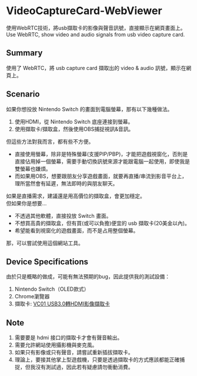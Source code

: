 # VideoCaptureCard-WebViewer
使用WebRTC技術，將usb擷取卡的影像與聲音訊號，直接顯示在網頁畫面上。  
Use WebRTC, show video and audio signals from usb video capture card.  

## Summary
使用了 WebRTC，將 usb capture card 擷取出的 video & audio 訊號，顯示在網頁上。  


## Scenario
如果你想投放 Nintendo Switch 的畫面到電腦螢幕，那有以下幾種做法。
1. 使用HDMI，從 Nintendo Switch 底座連接到螢幕。
2. 使用擷取卡/擷取盒，然後使用OBS捕捉視訊&音訊。

但這些方法對我而言，都有些不方便。  
- 直接使用螢幕，除非是特殊螢幕(支援PIP/PBP)，才能把遊戲視窗化，否則是直接佔用掉一個螢幕，需要手動切換訊號來源才能跟電腦一起使用，即使我是雙螢幕也嫌煩。
- 而如果用OBS，想要跟朋友分享遊戲畫面，就要再直播/串流到影音平台上，理所當然會有延遲，無法即時的與朋友聊天。

如果是直播需求，建議還是用高價位的擷取盒，會更加穩定。  
但如果你是想要...
- 不透過其他軟體，直接投放 Switch 畫面。
- 不想買高貴的擷取盒，但有買(或可以負擔)便宜的 usb 擷取卡(20美金以內)。
- 希望能看到視窗化的遊戲畫面，而不是占用整個螢幕。

那，可以嘗試使用這個網站工具。


## Device Specifications
由於只是概略的做成，可能有無法預期的bug，因此提供我的測試設備：
1. Nintendo Switch（OLED款式）
2. Chrome瀏覽器
3. 擷取卡: [VC01 USB3.0轉HDMI影像擷取卡](https://24h.pchome.com.tw/prod/DCAX3W-A900EQPPF)


## Note
1. 需要要是 hdmi 接口的擷取卡才會有聲音輸出。
2. 需要允許網站使用攝影機與麥克風。
3. 如果只有影像或只有聲音，請嘗試重新插拔擷取卡。 
4. 理論上，要接其他掌上型遊戲機，只要是透過擷取卡的方式應該都能正確捕捉，但我沒有測試過，因此若有疑慮請勿衝動消費。